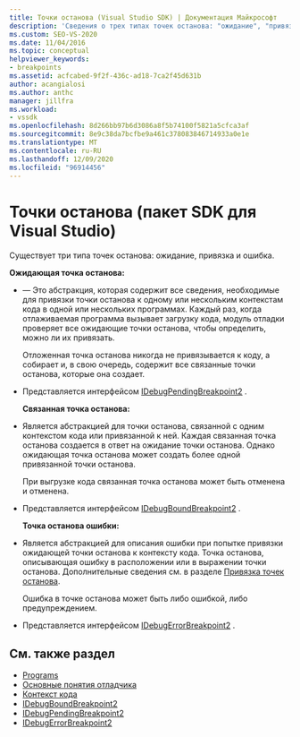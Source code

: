 ```yaml
---
title: Точки останова (Visual Studio SDK) | Документация Майкрософт
description: 'Сведения о трех типах точек останова: "ожидание", "привязано" и "ошибка". В этой статье перечислены интерфейсы, используемые для реализации типов.'
ms.custom: SEO-VS-2020
ms.date: 11/04/2016
ms.topic: conceptual
helpviewer_keywords:
- breakpoints
ms.assetid: acfcabed-9f2f-436c-ad18-7ca2f45d631b
author: acangialosi
ms.author: anthc
manager: jillfra
ms.workload:
- vssdk
ms.openlocfilehash: 8d266bb97b6d3086a8f5b74100f5821a5cfca3af
ms.sourcegitcommit: 8e9c38da7bcfbe9a461c378083846714933a0e1e
ms.translationtype: MT
ms.contentlocale: ru-RU
ms.lasthandoff: 12/09/2020
ms.locfileid: "96914456"
---
```

# <a name="breakpoints-visual-studio-sdk"></a>Точки останова (пакет SDK для Visual Studio)
Существует три типа точек останова: ожидание, привязка и ошибка.

 **Ожидающая точка останова:**

- — Это абстракция, которая содержит все сведения, необходимые для привязки точки останова к одному или нескольким контекстам кода в одной или нескольких программах. Каждый раз, когда отлаживаемая программа вызывает загрузку кода, модуль отладки проверяет все ожидающие точки останова, чтобы определить, можно ли их привязать.

   Отложенная точка останова никогда не привязывается к коду, а собирает и, в свою очередь, содержит все связанные точки останова, которые она создает.

- Представляется интерфейсом [IDebugPendingBreakpoint2](../../extensibility/debugger/reference/idebugpendingbreakpoint2.md) .

  **Связанная точка останова:**

- Является абстракцией для точки останова, связанной с одним контекстом кода или привязанной к ней. Каждая связанная точка останова создается в ответ на ожидание точки останова. Однако ожидающая точка останова может создать более одной привязанной точки останова.

   При выгрузке кода связанная точка останова может быть отменена и отменена.

- Представляется интерфейсом [IDebugBoundBreakpoint2](../../extensibility/debugger/reference/idebugboundbreakpoint2.md) .

  **Точка останова ошибки:**

- Является абстракцией для описания ошибки при попытке привязки ожидающей точки останова к контексту кода. Точка останова, описывающая ошибку в расположении или в выражении точки останова. Дополнительные сведения см. в разделе [Привязка точек останова](../../extensibility/debugger/binding-breakpoints.md).

   Ошибка в точке останова может быть либо ошибкой, либо предупреждением.

- Представляется интерфейсом [IDebugErrorBreakpoint2](../../extensibility/debugger/reference/idebugerrorbreakpoint2.md) .

## <a name="see-also"></a>См. также раздел
- [Programs](../../extensibility/debugger/programs.md)
- [Основные понятия отладчика](../../extensibility/debugger/debugger-concepts.md)
- [Контекст кода](../../extensibility/debugger/code-context.md)
- [IDebugBoundBreakpoint2](../../extensibility/debugger/reference/idebugboundbreakpoint2.md)
- [IDebugPendingBreakpoint2](../../extensibility/debugger/reference/idebugpendingbreakpoint2.md)
- [IDebugErrorBreakpoint2](../../extensibility/debugger/reference/idebugerrorbreakpoint2.md)
